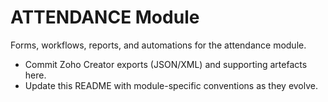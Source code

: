 # ATTENDANCE Module

Forms, workflows, reports, and automations for the attendance module.

- Commit Zoho Creator exports (JSON/XML) and supporting artefacts here.
- Update this README with module-specific conventions as they evolve.
